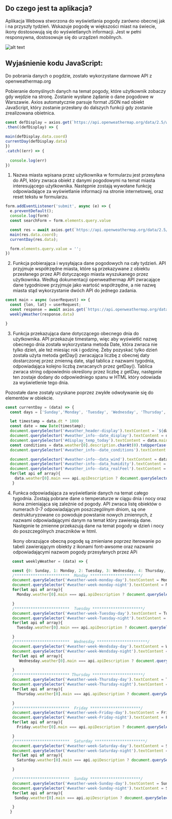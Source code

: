 ## Do czego jest ta aplikacja?
Aplikacja Webowa stworzona do wyświetlania pogody zarówno obecnej jak i na przyszły tydzień. Wskazuje pogodę w większości miast na świecie, ikony dostosowują się do wyświetlanych informacji. Jest w pełni responsywna, dostosowuje się do urządzeń mobilnych.

![alt text](https://github.com/LukaszStaniszewski/service/blob/main/WeatherAppMain.jpg?raw=true)


## Wyjaśnienie kodu JavaScript:
Do pobrania danych o pogdzie, zostało wykorzystane darmowe API z openweathermap.org

Pobieranie domyślnych danych na temat pogody, które użytkownik zobaczy gdy wejdzie na stronę. Zostanie wysłane żądanie o dane pogodowe w Warszawie. Axios automatycznie parsuje format JSON nad obiekt JavaScript, który zostanie przesłany do dalszych funkcji gdy zostanie zrealizowana obietnica.

```javascript
const defDisplay = axios.get(`https://api.openweathermap.org/data/2.5/weather?q=Warsaw&appid=ca452ec3ab9eacf9df94887f4330a2a&units=metric`)
.then((defDisplay) => {
  
main(defDisplay.data.coord)
currentDay(defDisplay.data)
})
.catch((err) => {
  
  console.log(err)
})
```

1. Nazwa miasta wpisana przez użytkownika w formularzu jest przesyłana do API, który zwraca obiekt z danymi pogodowymi na temat miasta interesującego użytkownika. Następnie          zostają wywołane funkcję odpowiadające za wyświetlanie informacji na stronie internetowej, oraz reset tekstu w formularzu.
  ```javascript
  form.addEventListener('submit', async (e) => {
    e.preventDefault();
    console.log(form)
    const searchForm = form.elements.query.value 

    const res = await axios.get(`https://api.openweathermap.org/data/2.5/weather?q=${searchForm}&appid=ca452ec3ab9eacf9df94887f4330a2a&units=metric`);
    main(res.data.coord);
    currentDay(res.data);

    form.elements.query.value = ''; 
  })
  ```

2. Funkcja pobierająca i wysyłająca dane pogodowych na cały tydzień. API przyjmuje współrzędne miasta, które są przekazywane z obiektu przesłanego przez API dotyczącego miasta        wyszukanego przez użytkownika. Według dokumentacji openweathermap API zwracające dane tygodniowe przyjmuje jako wartość współrzędne, a nie nazwę miasta stąd wykorzystanie dwóch    API do jednego zadania.
  ```javascript
  const main = async (userRequest) => {
    const {lon, lat} = userRequest;
    const response = await axios.get(`https://api.openweathermap.org/data/2.5/onecall?                lat=${lat}&lon=${lon}&exclude=alerts,minutelyp&appid=ca452ecab9eac3f9df94887f4330a2a&units=metric`);
    weeklyWeather(response.data)

  }
  ```
3. Funkcja przekazująca dane dotyczącego obecnego dnia do użytkownika. API przekazuje timestamp, więc aby wyświetlić nazwę obecnego dnia została wykorzystana metoda Date, która      zwraca nie tylko dzień, ale też miesiąc rok i godzinę. Żeby pozyskać tylko dzień została użyta metoda getDay() zwracająca liczbę z obecnej daty dostarczonej przez zmienną date,    stąd tablica z nazwami tygodnia, odpowiadająca kolejno liczbą zwracanych przez getDay(). Tablica zwraca string odpowiednio określony przez liczbę z getDay, następnie ten          zostaje dodany do odpowiedniego spanu w HTML który odowiada za wyświetlenie tego dnia. 

  Pozostałe dane zostały uzyskane poprzez zwykłe odwoływanie się do elementów w obiekcie.
  ```javascript
  const currentDay = (data) => {
    const days = ['Sunday','Monday', 'Tuesday', 'Wednesday', 'Thursday', 'Friday', 'Saturday',  ]

    let timestamp = data.dt * 1000
    const date = new Date(timestamp);
    document.querySelector('#weather_header-display').textContent = `${data.name}, ${data.sys.country}`;
    document.querySelector('#weather_info--date_display').textContent = days[date.getDay()]
    document.querySelector('#display_temp_today').textContent = data.main.temp;  
    const conditions = data.weather[0].description.charAt(0).toUpperCase()+data.weather[0].description.slice(1);
    document.querySelector('#weather_info--date_conditions').textContent = conditions;

    document.querySelector('#weather-info--data_wind').textContent = data.wind.speed
    document.querySelector('#weather-info--data_humidity').textContent = data.main.humidity
    document.querySelector('#weather_info--data_realFeel').textContent = data.main.feels_like
    for(let api of array){
      data.weather[0].main === api.apiDescription ? document.querySelector('#today_icon').innerHTML = api.img : ''
     }
   ```
  4. Funkca odpowiadająca za wyświetlanie danych na temat całego tygodnia. Zostają pobrane dane o temperaturze w ciągu dnia i nocy oraz ikona zmieniająca się zależnie od pogody.
     API zwraca listę obiektów o numerach 0-7 odpowiadającym poszczególnym dniom, są one destrukturyzowane co powoduje powstanie nowych zmiennych, z nazwami odpowiadającymi danym      na temat który zawierają dane. Następnie te zmienne przekazują dane na temat pogody w dzień i nocy do poszczególnych znaczników w html.
     
     Ikony obrazujące obecną pogodę są zmieniane poprzez iterowanie po tabeli zawierającym obiekty z ikonami font-awsome oraz nazwami odpowiadającymi nazwom pogody przesyłanych        przez APi

   ```javascript
      const weeklyWeather = (data) => {

      const {0: Sunday, 1: Monday, 2: Tuesday, 3: Wednesday, 4: Thursday, 5: Friday, 6: Saturday, 7: NextSunday} = data.daily;
      /************************  Monday **********************/
      document.querySelector('#weather-week-monday-day').textContent = Monday.temp.day;
      document.querySelector('#weather-week-monday-night').textContent = Monday.temp.night;
      for(let api of array){
        Monday.weather[0].main === api.apiDescription ? document.querySelector('#monday_icon').innerHTML = api.img : ''

      }
      /************************  Tuesday **********************/
      document.querySelector('#weather-week-Tuesday-day').textContent = Tuesday.temp.day;
      document.querySelector('#weather-week-Tuesday-night').textContent = Tuesday.temp.night;
      for(let api of array){
        Tuesday.weather[0].main === api.apiDescription ? document.querySelector('#tuesday_icon').innerHTML = api.img : ''

      }
      /************************  Wednesday **********************/
      document.querySelector('#weather-week-Wendsday-day').textContent = Wednesday.temp.day;
      document.querySelector('#weather-week-Wendsday-night').textContent = Wednesday.temp.night;
      for(let api of array){
         Wednesday.weather[0].main === api.apiDescription ? document.querySelector('#wednesday_icon').innerHTML = api.img : ''

      }
      /************************ Thursday **********************/
      document.querySelector('#weather-week-Thursday-day').textContent = Thursday.temp.day;
      document.querySelector('#weather-week-Thursday-night').textContent = Thursday.temp.night;
      for(let api of array){
        Thursday.weather[0].main === api.apiDescription ? document.querySelector('#thursday_icon').innerHTML = api.img : ''

      }
      /************************  Friday **********************/
      document.querySelector('#weather-week-Friday-day').textContent = Friday.temp.day;
      document.querySelector('#weather-week-Friday-night').textContent = Friday.temp.night;
      for(let api of array){
        Friday.weather[0].main === api.apiDescription ? document.querySelector('#friday_icon').innerHTML = api.img : ''

      }
      /************************  Saturday **********************/
      document.querySelector('#weather-week-Saturday-day').textContent = Saturday.temp.day;
      document.querySelector('#weather-week-Saturday-night').textContent = Saturday.temp.night;
      for(let api of array){
        Saturday.weather[0].main === api.apiDescription ? document.querySelector('#saturday_icon').innerHTML = api.img : ''

      }

      /************************  Sunday **********************/
      document.querySelector('#weather-week-Sunday-day').textContent = Sunday.temp.day;
      document.querySelector('#weather-week-Sunday-night').textContent = Sunday.temp.night;
      for(let api of array){
       Sunday.weather[0].main === api.apiDescription ? document.querySelector('#sunday_icon').innerHTML = api.img : ''

      }
     }
    
